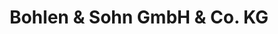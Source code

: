 ---
title: "Bohlen & Sohn GmbH & Co. KG"
url: /osnabrueck/bohlen-und-sohn-gmbh-und-co-kg/
shop: Baustoffe
---